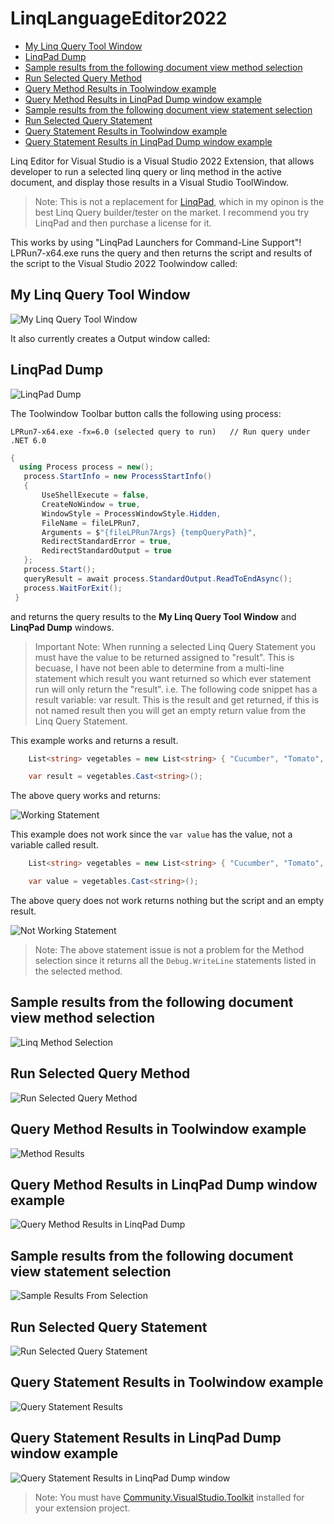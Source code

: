 # LinqLanguageEditor2022

<!--Start-Of-TOC-->
   - [My Linq Query Tool Window](#My-Linq-Query-Tool-Window)
   - [LinqPad Dump](#LinqPad-Dump)
   - [Sample results from the following document view method selection](#Sample-results-from-the-following-document-view-method-selection)
   - [Run Selected Query Method](#Run-Selected-Query-Method)
   - [Query Method Results in Toolwindow example](#Query-Method-Results-in-Toolwindow-example)
   - [Query Method Results in LinqPad Dump window example](#Query-Method-Results-in-LinqPad-Dump-window-example)
   - [Sample results from the following document view statement selection](#Sample-results-from-the-following-document-view-statement-selection)
   - [Run Selected Query Statement](#Run-Selected-Query-Statement)
   - [Query Statement Results in Toolwindow example](#Query-Statement-Results-in-Toolwindow-example)
   - [Query Statement Results in LinqPad Dump window example](#Query-Statement-Results-in-LinqPad-Dump-window-example)
<!--End-Of-TOC-->



Linq Editor for Visual Studio is a Visual Studio 2022 Extension, that allows developer to run a selected linq query or linq method in the active document, and display those results in a Visual Studio ToolWindow.

>Note: This is not a replacement for [LinqPad](https://www.linqpad.net/), which in my opinon is the best Linq Query builder/tester on the market. I recommend you try LinqPad and then purchase a license for it.

This works by using "LinqPad Launchers for Command-Line Support"! LPRun7-x64.exe runs the query and then returns the script and results of the script to the Visual Studio 2022 Toolwindow called:

## My Linq Query Tool Window 

![My Linq Query Tool Window](https://user-images.githubusercontent.com/67446778/148121369-fac645c0-009b-46a6-9db3-516b87e11d1e.png)


It also currently creates a Output window called:

## LinqPad Dump

![LinqPad Dump](https://user-images.githubusercontent.com/67446778/148121472-8676afc8-faaf-4313-ac5e-1b00da586d46.png)


The Toolwindow Toolbar button calls the following using process:

`LPRun7-x64.exe -fx=6.0 (selected query to run)   // Run query under .NET 6.0`


 ```csharp
{
   using Process process = new();
    process.StartInfo = new ProcessStartInfo()
    {
        UseShellExecute = false,
        CreateNoWindow = true,
        WindowStyle = ProcessWindowStyle.Hidden,
        FileName = fileLPRun7,
        Arguments = $"{fileLPRun7Args} {tempQueryPath}",
        RedirectStandardError = true,
        RedirectStandardOutput = true
    };
    process.Start();
    queryResult = await process.StandardOutput.ReadToEndAsync();
    process.WaitForExit();
  }
  ```


and returns the query results to the **My Linq Query Tool Window** and **LinqPad Dump** windows.

>Important Note: When running a selected Linq Query Statement you must have the value to be returned assigned to "result". This is becuase, I have not been able to determine from a multi-line statement which result you want returned so which ever statement run will only return the "result". 
>i.e. The following code snippet has a result variable: var result. This is the result and get returned, if this is not named result then you will get an empty return value from the Linq Query Statement.

This example works and returns a result.

```csharp
    List<string> vegetables = new List<string> { "Cucumber", "Tomato", "Broccoli" };

    var result = vegetables.Cast<string>();
```

The above query works and returns:

![Working Statement](https://user-images.githubusercontent.com/67446778/148125528-55657e42-7621-4d28-86b9-55a7be497dd0.png)

This example does not work since the `var value` has the value, not a variable called result.

```csharp
    List<string> vegetables = new List<string> { "Cucumber", "Tomato", "Broccoli" };

    var value = vegetables.Cast<string>();
```

The above query does not work returns nothing but the script and an empty result.

![Not Working Statement](https://user-images.githubusercontent.com/67446778/148125718-ac97ef7f-343c-4304-84e3-1816ecebd929.png)

>Note: The above statement issue is not a problem for the Method selection since it returns all the `Debug.WriteLine` statements listed in the selected method.


## Sample results from the following document view method selection


![Linq Method Selection](https://user-images.githubusercontent.com/67446778/148121805-81419e3a-054d-4d7b-8f61-e3f3ce5557cb.png)


## Run Selected Query Method


![Run Selected Query Method](https://user-images.githubusercontent.com/67446778/148122715-f677bdd8-7895-498a-9d00-4f86a97dea2b.png)


## Query Method Results in Toolwindow example


![Method Results](https://user-images.githubusercontent.com/67446778/148122003-2c67de36-ee76-4f19-9ab8-3583f96f24ac.png)


## Query Method Results in LinqPad Dump window example


![Query Method Results in LinqPad Dump](https://user-images.githubusercontent.com/67446778/148122240-a5f74919-2001-4bcb-8776-cb07836d0d5c.png)


## Sample results from the following document view statement selection

![Sample Results From Selection](media/SampleResultsFromSelection.png)


## Run Selected Query Statement


![Run Selected Query Statement](https://user-images.githubusercontent.com/67446778/148123089-5b0ee5b0-8099-4f84-bf34-e518869c3384.png)


## Query Statement Results in Toolwindow example


![Query Statement Results](media/QueryStatementResults2.png)


## Query Statement Results in LinqPad Dump window example


![Query Statement Results in LinqPad Dump window](https://user-images.githubusercontent.com/67446778/148123386-17154680-8a19-4171-a382-df701d6139f8.png)


> Note: You must have [Community.VisualStudio.Toolkit](https://github.com/VsixCommunity/Community.VisualStudio.Toolkit) installed for your extension project.
